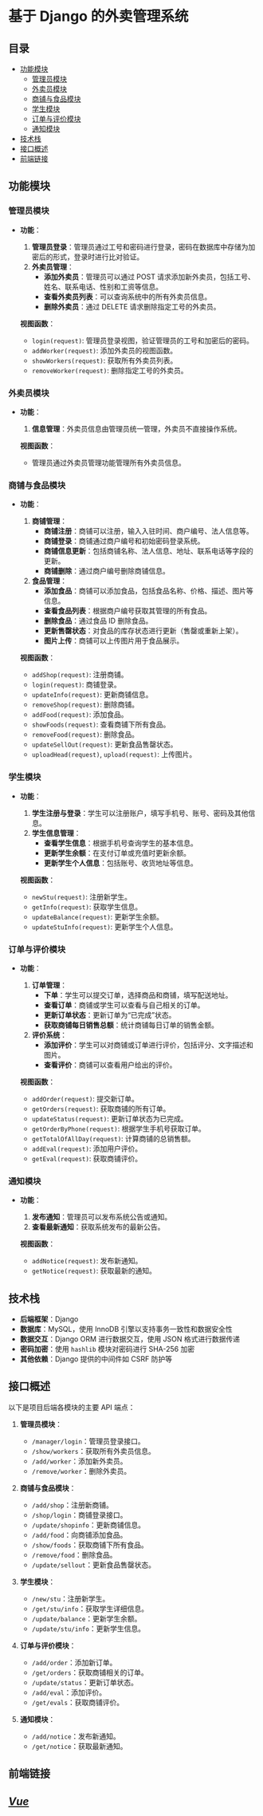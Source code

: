# 基于 Django 的外卖管理系统

## 目录
- [功能模块](#功能模块)
  - [管理员模块](#管理员模块)
  - [外卖员模块](#外卖员模块)
  - [商铺与食品模块](#商铺与食品模块)
  - [学生模块](#学生模块)
  - [订单与评价模块](#订单与评价模块)
  - [通知模块](#通知模块)
- [技术栈](#技术栈)
- [接口概述](#接口概述)
- [前端链接](#前端链接)

## 功能模块

### **管理员模块**
- **功能**：
  1. **管理员登录**：管理员通过工号和密码进行登录，密码在数据库中存储为加密后的形式，登录时进行比对验证。
  2. **外卖员管理**：
     - **添加外卖员**：管理员可以通过 POST 请求添加新外卖员，包括工号、姓名、联系电话、性别和工资等信息。
     - **查看外卖员列表**：可以查询系统中的所有外卖员信息。
     - **删除外卖员**：通过 DELETE 请求删除指定工号的外卖员。
  
  **视图函数**：
  - `login(request)`: 管理员登录视图，验证管理员的工号和加密后的密码。
  - `addWorker(request)`: 添加外卖员的视图函数。
  - `showWorkers(request)`: 获取所有外卖员列表。
  - `removeWorker(request)`: 删除指定工号的外卖员。

### **外卖员模块**
- **功能**：
  1. **信息管理**：外卖员信息由管理员统一管理，外卖员不直接操作系统。
  
  **视图函数**：
  - 管理员通过外卖员管理功能管理所有外卖员信息。

### **商铺与食品模块**
- **功能**：
  1. **商铺管理**：
     - **商铺注册**：商铺可以注册，输入入驻时间、商户编号、法人信息等。
     - **商铺登录**：商铺通过商户编号和初始密码登录系统。
     - **商铺信息更新**：包括商铺名称、法人信息、地址、联系电话等字段的更新。
     - **商铺删除**：通过商户编号删除商铺信息。
  2. **食品管理**：
     - **添加食品**：商铺可以添加食品，包括食品名称、价格、描述、图片等信息。
     - **查看食品列表**：根据商户编号获取其管理的所有食品。
     - **删除食品**：通过食品 ID 删除食品。
     - **更新售罄状态**：对食品的库存状态进行更新（售罄或重新上架）。
     - **图片上传**：商铺可以上传图片用于食品展示。
  
  **视图函数**：
  - `addShop(request)`: 注册商铺。
  - `login(request)`: 商铺登录。
  - `updateInfo(request)`: 更新商铺信息。
  - `removeShop(request)`: 删除商铺。
  - `addFood(request)`: 添加食品。
  - `showFoods(request)`: 查看商铺下所有食品。
  - `removeFood(request)`: 删除食品。
  - `updateSellOut(request)`: 更新食品售罄状态。
  - `uploadHead(request)`, `upload(request)`: 上传图片。

### **学生模块**
- **功能**：
  1. **学生注册与登录**：学生可以注册账户，填写手机号、账号、密码及其他信息。
  2. **学生信息管理**：
     - **查看学生信息**：根据手机号查询学生的基本信息。
     - **更新学生余额**：在支付订单或充值时更新余额。
     - **更新学生个人信息**：包括账号、收货地址等信息。
  
  **视图函数**：
  - `newStu(request)`: 注册新学生。
  - `getInfo(request)`: 获取学生信息。
  - `updateBalance(request)`: 更新学生余额。
  - `updateStuInfo(request)`: 更新学生个人信息。

### **订单与评价模块**
- **功能**：
  1. **订单管理**：
     - **下单**：学生可以提交订单，选择商品和商铺，填写配送地址。
     - **查看订单**：商铺或学生可以查看与自己相关的订单。
     - **更新订单状态**：更新订单为“已完成”状态。
     - **获取商铺每日销售总额**：统计商铺每日订单的销售金额。
  2. **评价系统**：
     - **添加评价**：学生可以对商铺或订单进行评价，包括评分、文字描述和图片。
     - **查看评价**：商铺可以查看用户给出的评价。
  
  **视图函数**：
  - `addOrder(request)`: 提交新订单。
  - `getOrders(request)`: 获取商铺的所有订单。
  - `updateStatus(request)`: 更新订单状态为已完成。
  - `getOrderByPhone(request)`: 根据学生手机号获取订单。
  - `getTotalOfAllDay(request)`: 计算商铺的总销售额。
  - `addEval(request)`: 添加用户评价。
  - `getEval(request)`: 获取商铺评价。

### **通知模块**
- **功能**：
  1. **发布通知**：管理员可以发布系统公告或通知。
  2. **查看最新通知**：获取系统发布的最新公告。
  
  **视图函数**：
  - `addNotice(request)`: 发布新通知。
  - `getNotice(request)`: 获取最新的通知。

## 技术栈
- **后端框架**：Django
- **数据库**：MySQL，使用 InnoDB 引擎以支持事务一致性和数据安全性
- **数据交互**：Django ORM 进行数据交互，使用 JSON 格式进行数据传递
- **密码加密**：使用 `hashlib` 模块对密码进行 SHA-256 加密
- **其他依赖**：Django 提供的中间件如 CSRF 防护等


## 接口概述
以下是项目后端各模块的主要 API 端点：

1. **管理员模块**：
   - `/manager/login`：管理员登录接口。
   - `/show/workers`：获取所有外卖员信息。
   - `/add/worker`：添加新外卖员。
   - `/remove/worker`：删除外卖员。

2. **商铺与食品模块**：
   - `/add/shop`：注册新商铺。
   - `/shop/login`：商铺登录接口。
   - `/update/shopinfo`：更新商铺信息。
   - `/add/food`：向商铺添加食品。
   - `/show/foods`：获取商铺下所有食品。
   - `/remove/food`：删除食品。
   - `/update/sellout`：更新食品售罄状态。

3. **学生模块**：
   - `/new/stu`：注册新学生。
   - `/get/stu/info`：获取学生详细信息。
   - `/update/balance`：更新学生余额。
   - `/update/stu/info`：更新学生信息。

4. **订单与评价模块**：
   - `/add/order`：添加新订单。
   - `/get/orders`：获取商铺相关的订单。
   - `/update/status`：更新订单状态。
   - `/add/eval`：添加评价。
   - `/get/evals`：获取商铺评价。

5. **通知模块**：
   - `/add/notice`：发布新通知。
   - `/get/notice`：获取最新通知。

## 前端链接
[***Vue***](https://github.com/reqwaaaaa/elmiao_Vue)
---
